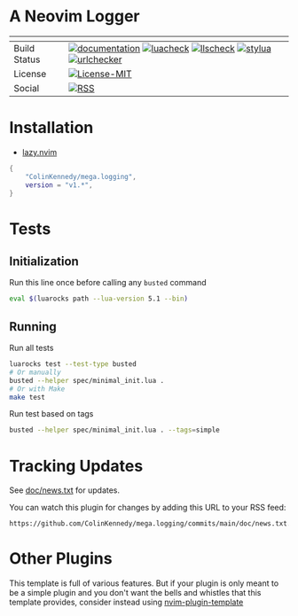 # A Neovim Logger

| <!-- -->     | <!-- -->                                                                                                                                                                                                                                                                                                                                                                                                                                                                                                                                                                                                                                                                                                                                                                                                                                                                                                                                                                                                                                                                                                                                                                                                                                                                                                                                                                                                                                                                                                                                                                                                                                                                                                                                              |
|--------------|-------------------------------------------------------------------------------------------------------------------------------------------------------------------------------------------------------------------------------------------------------------------------------------------------------------------------------------------------------------------------------------------------------------------------------------------------------------------------------------------------------------------------------------------------------------------------------------------------------------------------------------------------------------------------------------------------------------------------------------------------------------------------------------------------------------------------------------------------------------------------------------------------------------------------------------------------------------------------------------------------------------------------------------------------------------------------------------------------------------------------------------------------------------------------------------------------------------------------------------------------------------------------------------------------------------------------------------------------------------------------------------------------------------------------------------------------------------------------------------------------------------------------------------------------------------------------------------------------------------------------------------------------------------------------------------------------------------------------------------------------------|
| Build Status | [![documentation](https://img.shields.io/github/actions/workflow/status/ColinKennedy/mega.logging/documentation.yml?branch=main&style=for-the-badge&label=Documentation)](https://github.com/ColinKennedy/mega.logging/actions/workflows/documentation.yml)  [![luacheck](https://img.shields.io/github/actions/workflow/status/ColinKennedy/mega.logging/luacheck.yml?branch=main&style=for-the-badge&label=Luacheck)](https://github.com/ColinKennedy/mega.logging/actions/workflows/luacheck.yml) [![llscheck](https://img.shields.io/github/actions/workflow/status/ColinKennedy/mega.logging/llscheck.yml?branch=main&style=for-the-badge&label=llscheck)](https://github.com/ColinKennedy/mega.logging/actions/workflows/llscheck.yml) [![stylua](https://img.shields.io/github/actions/workflow/status/ColinKennedy/mega.logging/stylua.yml?branch=main&style=for-the-badge&label=Stylua)](https://github.com/ColinKennedy/mega.logging/actions/workflows/stylua.yml)  [![urlchecker](https://img.shields.io/github/actions/workflow/status/ColinKennedy/mega.logging/urlchecker.yml?branch=main&style=for-the-badge&label=URLChecker)](https://github.com/ColinKennedy/mega.logging/actions/workflows/urlchecker.yml)  |
| License      | [![License-MIT](https://img.shields.io/badge/License-MIT-blue?style=for-the-badge)](https://github.com/ColinKennedy/mega.logging/blob/main/LICENSE)                                                                                                                                                                                                                                                                                                                                                                                                                                                                                                                                                                                                                                                                                                                                                                                                                                                                                                                                                                                                                                                                                                                                                                                                                                                                                                                                          |
| Social       | [![RSS](https://img.shields.io/badge/rss-F88900?style=for-the-badge&logo=rss&logoColor=white)](https://github.com/ColinKennedy/mega.logging/commits/main/doc/news.txt.atom)                                                                                                                                                                                                                                                                                                                                                                                                                                                                                                                                                                                                                                                                                                                                                                                                                                                                                                                                                                                                                                                                                                                                                                                                                                                                                                                  |


# Installation
- [lazy.nvim](https://github.com/folke/lazy.nvim)
```lua
{
    "ColinKennedy/mega.logging",
    version = "v1.*",
}
```


# Tests
## Initialization
Run this line once before calling any `busted` command

```sh
eval $(luarocks path --lua-version 5.1 --bin)
```


## Running
Run all tests
```sh
luarocks test --test-type busted
# Or manually
busted --helper spec/minimal_init.lua .
# Or with Make
make test
```

Run test based on tags
```sh
busted --helper spec/minimal_init.lua . --tags=simple
```

# Tracking Updates
See [doc/news.txt](doc/news.txt) for updates.

You can watch this plugin for changes by adding this URL to your RSS feed:
```
https://github.com/ColinKennedy/mega.logging/commits/main/doc/news.txt.atom
```

# Other Plugins
This template is full of various features. But if your plugin is only meant to
be a simple plugin and you don't want the bells and whistles that this template
provides, consider instead using
[nvim-plugin-template](https://github.com/ellisonleao/nvim-plugin-template)
